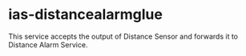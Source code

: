# ias-distancealarmglue
This service accepts the output of Distance Sensor and forwards it to Distance Alarm Service.
